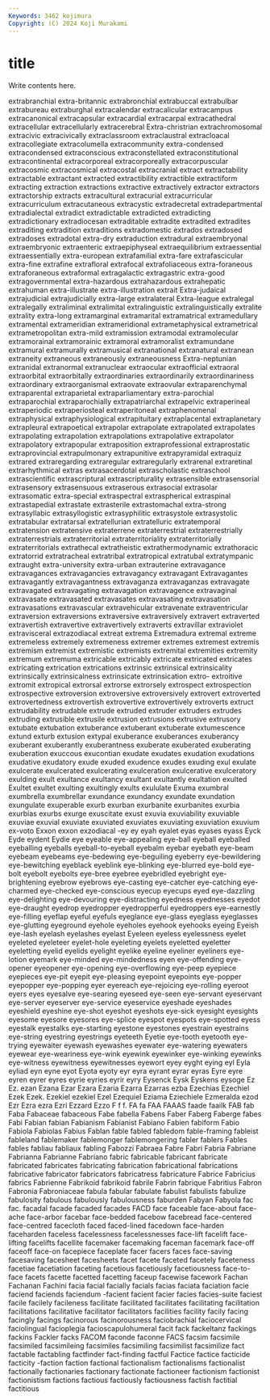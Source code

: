 ```yaml
---
Keywords: 3462 kojimura
Copyright: (C) 2024 Koji Murakami
---
```


# title

Write contents here.



extrabranchial extra-britannic extrabronchial extrabuccal extrabulbar extrabureau extraburghal extracalendar
extracalicular extracampus extracanonical extracapsular extracardial extracarpal extracathedral extracellular extracellularly extracerebral
Extra-christrian extrachromosomal extracivic extracivically extraclassroom extraclaustral extracloacal extracollegiate extracolumella extracommunity
extra-condensed extracondensed extraconscious extraconstellated extraconstitutional extracontinental extracorporeal extracorporeally extracorpuscular extracosmic
extracosmical extracostal extracranial extract extractability extractable extractant extracted extractibility extractible
extractiform extracting extraction extractions extractive extractively extractor extractors extractorship extracts
extracultural extracurial extracurricular extracurriculum extracutaneous extracystic extradecretal extradepartmental extradialectal extradict
extradictable extradicted extradicting extradictionary extradiocesan extraditable extradite extradited extradites extraditing
extradition extraditions extradomestic extrados extradosed extradoses extradotal extra-dry extraduction extradural
extraembryonal extraembryonic extraenteric extraepiphyseal extraequilibrium extraessential extraessentially extra-european extrafamilial extra-fare
extrafascicular extra-fine extrafine extrafloral extrafocal extrafoliaceous extra-foraneous extraforaneous extraformal extragalactic
extragastric extra-good extragovernmental extra-hazardous extrahazardous extrahepatic extrahuman extra-illustrate extra-illustration extrait
Extra-judaical extrajudicial extrajudicially extra-large extralateral Extra-league extralegal extralegally extraliminal extralimital
extralinguistic extralinguistically extralite extrality extra-long extramarginal extramarital extramatrical extramedullary extramental
extrameridian extrameridional extrametaphysical extrametrical extrametropolitan extra-mild extramission extramodal extramolecular extramorainal
extramorainic extramoral extramoralist extramundane extramural extramurally extramusical extranational extranatural extranean
extraneity extraneous extraneously extraneousness Extra-neptunian extranidal extranormal extranuclear extraocular extraofficial
extraoral extraorbital extraorbitally extraordinaries extraordinarily extraordinariness extraordinary extraorganismal extraovate extraovular
extraparenchymal extraparental extraparietal extraparliamentary extra-parochial extraparochial extraparochially extrapatriarchal extrapelvic extraperineal
extraperiodic extraperiosteal extraperitoneal extraphenomenal extraphysical extraphysiological extrapituitary extraplacental extraplanetary extrapleural
extrapoetical extrapolar extrapolate extrapolated extrapolates extrapolating extrapolation extrapolations extrapolative extrapolator
extrapolatory extrapopular extraposition extraprofessional extraprostatic extraprovincial extrapulmonary extrapunitive extrapyramidal extraquiz
extrared extraregarding extraregular extraregularly extrarenal extraretinal extrarhythmical extras extrasacerdotal extrascholastic
extraschool extrascientific extrascriptural extrascripturality extrasensible extrasensorial extrasensory extrasensuous extraserous extrasocial
extrasolar extrasomatic extra-special extraspectral extraspherical extraspinal extrastapedial extrastate extrasterile extrastomachal
extra-strong extrasyllabic extrasyllogistic extrasyphilitic extrasystole extrasystolic extratabular extratarsal extratellurian extratelluric
extratemporal extratension extratensive extraterrene extraterrestrial extraterrestrially extraterrestrials extraterritorial extraterritoriality extraterritorially
extraterritorials extrathecal extratheistic extrathermodynamic extrathoracic extratorrid extratracheal extratribal extratropical extratubal
extratympanic extraught extra-university extra-urban extrauterine extravagance extravagances extravagancies extravagancy extravagant
Extravagantes extravagantly extravagantness extravaganza extravaganzas extravagate extravagated extravagating extravagation extravagence
extravaginal extravasate extravasated extravasates extravasating extravasation extravasations extravascular extravehicular extravenate
extraventricular extraversion extraversions extraversive extraversively extravert extraverted extravertish extravertive extravertively
extraverts extravillar extraviolet extravisceral extrazodiacal extreat extrema Extremadura extremal extreme
extremeless extremely extremeness extremer extremes extremest extremis extremism extremist extremistic
extremists extremital extremities extremity extremum extremuma extricable extricably extricate extricated
extricates extricating extrication extrications extrinsic extrinsical extrinsicality extrinsically extrinsicalness extrinsicate
extrinsication extro- extroitive extromit extropical extrorsal extrorse extrorsely extrospect extrospection
extrospective extroversion extroversive extroversively extrovert extroverted extrovertedness extrovertish extrovertive extrovertively
extroverts extruct extrudability extrudable extrude extruded extruder extruders extrudes extruding
extrusible extrusile extrusion extrusions extrusive extrusory extubate extubation extuberance extuberant
extuberate extumescence extund exturb extusion extypal exuberance exuberances exuberancy exuberant
exuberantly exuberantness exuberate exuberated exuberating exuberation exuccous exucontian exudate exudates
exudation exudations exudative exudatory exude exuded exudence exudes exuding exul
exulate exulcerate exulcerated exulcerating exulceration exulcerative exulceratory exulding exult exultance
exultancy exultant exultantly exultation exulted Exultet exultet exulting exultingly exults
exululate Exuma exumbral exumbrella exumbrellar exundance exundancy exundate exundation exungulate
exuperable exurb exurban exurbanite exurbanites exurbia exurbias exurbs exurge exuscitate
exust exuvia exuviability exuviable exuviae exuvial exuviate exuviated exuviates exuviating
exuviation exuvium ex-voto Exxon exxon exzodiacal -ey ey eyah eyalet
eyas eyases eyass Eyck Eyde eydent Eydie eye eyeable eye-appealing
eye-ball eyeball eyeballed eyeballing eyeballs eyeball-to-eyeball eyebalm eyebar eyebath eye-beam
eyebeam eyebeams eye-bedewing eye-beguiling eyeberry eye-bewildering eye-bewitching eyeblack eyeblink eye-blinking
eye-blurred eye-bold eye-bolt eyebolt eyebolts eye-bree eyebree eyebridled eyebright eye-brightening
eyebrow eyebrows eye-casting eye-catcher eye-catching eye-charmed eye-checked eye-conscious eyecup eyecups
eyed eye-dazzling eye-delighting eye-devouring eye-distracting eyedness eyednesses eyedot eye-draught eyedrop
eyedropper eyedropperful eyedroppers eye-earnestly eye-filling eyeflap eyeful eyefuls eyeglance eye-glass
eyeglass eyeglasses eye-glutting eyeground eyehole eyeholes eyehook eyehooks eyeing Eyeish
eye-lash eyelash eyelashes eyelast Eyeleen eyeless eyelessness eyelet eyeleted eyeleteer
eyelet-hole eyeleting eyelets eyeletted eyeletter eyeletting eyelid eyelids eyelight eyelike
eyeline eyeliner eyeliners eye-lotion eyemark eye-minded eye-mindedness eyen eye-offending eye-opener
eyeopener eye-opening eye-overflowing eye-peep eyepiece eyepieces eye-pit eyepit eye-pleasing eyepoint
eyepoints eye-popper eyepopper eye-popping eyer eyereach eye-rejoicing eye-rolling eyeroot eyers
eyes eyesalve eye-searing eyeseed eye-seen eye-servant eyeservant eye-server eyeserver eye-service
eyeservice eyeshade eyeshades eyeshield eyeshine eye-shot eyeshot eyeshots eye-sick eyesight
eyesights eyesome eyesore eyesores eye-splice eyespot eyespots eye-spotted eyess eyestalk
eyestalks eye-starting eyestone eyestones eyestrain eyestrains eye-string eyestring eyestrings eyeteeth
Eyetie eye-tooth eyetooth eye-trying eyewaiter eyewash eyewashes eyewater eye-watering eyewaters
eyewear eye-weariness eye-wink eyewink eyewinker eye-winking eyewinks eye-witness eyewitness eyewitnesses
eyewort eyey eyght eying eyl Eyla eyliad eyn eyne eyot
Eyota eyoty eyr eyra eyrant eyrar eyras Eyre eyre eyren
eyrer eyres eyrie eyries eyrir eyry Eysenck Eysk Eyskens eysoge
Ez Ez. ezan Ezana Ezar Ezara Ezaria Ezarra Ezarras ezba
Ezechias Ezechiel Ezek Ezek. Ezekiel ezekiel Ezel Ezequiel Eziama Eziechiele
Ezmeralda ezod Ezr Ezra ezra Ezri Ezzard Ezzo F f
f. FA fa FAA FAAAS faade faailk FAB fab Faba
Fabaceae fabaceous Fabe fabella Fabens Faber Faberg Faberge fabes Fabi
Fabian fabian Fabianism Fabianist Fabiano Fabien fabiform Fabio Fabiola Fabiolas
Fabius Fablan fable fabled fabledom fable-framing fableist fableland fablemaker fablemonger
fablemongering fabler fablers Fables fables fabliau fabliaux fabling Fabozzi Fabraea
Fabre Fabri Fabria Fabriane Fabrianna Fabrianne Fabriano fabric fabricable fabricant
fabricate fabricated fabricates fabricating fabrication fabricational fabrications fabricative fabricator fabricators
fabricatress fabricature Fabrice Fabricius fabrics Fabrienne Fabrikoid fabrikoid fabrile Fabrin
fabrique Fabritius Fabron Fabronia Fabroniaceae fabula fabular fabulate fabulist fabulists
fabulize fabulosity fabulous fabulously fabulousness faburden Fabyan Fabyola fac fac.
facadal facade facaded facades FACD face faceable face-about face-ache face-arbor
facebar face-bedded facebow facebread face-centered face-centred facecloth faced faced-lined facedown
face-harden faceharden faceless facelessness facelessnesses face-lift facelift face-lifting facelifts facellite
facemaker facemaking faceman facemark face-off faceoff face-on facepiece faceplate facer
facers faces face-saving facesaving facesheet facesheets facet facete faceted facetely
faceteness facetiae facetiation faceting facetious facetiously facetiousness face-to-face facets facette
facetted facetting faceup facewise facework Fachan Fachanan Fachini facia facial
facially facials facias faciata faciation facie faciend faciends faciendum -facient
facient facier facies facies-suite faciest facile facilely facileness facilitate facilitated
facilitates facilitating facilitation facilitations facilitative facilitator facilitators facilities facility facily
facing facingly facings facinorous facinorousness faciobrachial faciocervical faciolingual facioplegia facioscapulohumeral
facit fack fackeltanz fackings fackins Fackler facks FACOM faconde faconne
FACS facsim facsimile facsimiled facsimileing facsimiles facsimiling facsimilist facsimilize fact
factable factabling factfinder fact-finding factful Factice factice facticide facticity -faction
faction factional factionalism factionalisms factionalist factionally factionaries factionary factionate factioneer
factionism factionist factionistism factions factious factiously factiousness factish factitial factitious
